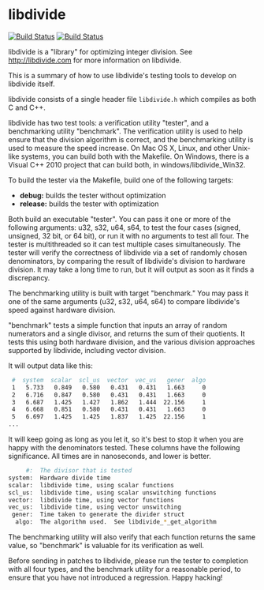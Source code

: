 libdivide
=========
[![Build Status](https://travis-ci.org/ridiculousfish/libdivide.svg)](https://travis-ci.org/ridiculousfish/libdivide)
[![Build Status](https://ci.appveyor.com/api/projects/status/github/ridiculousfish/libdivide?branch=master&svg=true)](https://ci.appveyor.com/project/ridiculousfish/libdivide)

libdivide is a "library" for optimizing integer division.  See http://libdivide.com for more information on libdivide.

This is a summary of how to use libdivide's testing tools to develop on libdivide itself.  

libdivide consists of a single header file ```libdivide.h``` which compiles as both C and C++.

libdivide has two test tools: a verification utility "tester", and a benchmarking utility "benchmark".  The verification utility is used to help ensure that the division algorithm is correct, and the benchmarking utility is used to measure the speed increase.  On Mac OS X, Linux, and other Unix-like systems, you can build both with the Makefile.  On Windows, there is a Visual C++ 2010 project that can build both, in windows/libdivide_Win32.

To build the tester via the Makefile, build one of the following targets:

* **debug:** builds the tester without optimization
* **release:** builds the tester with optimization  
   
Both build an executable "tester".  You can pass it one or more of the following arguments: u32, s32, u64, s64, to test the four cases (signed, unsigned, 32 bit, or 64 bit), or run it with no arguments to test all four.   The tester is multithreaded so it can test multiple cases simultaneously.  The tester will verify the correctness of libdivide via a set of randomly chosen denominators, by comparing the result of libdivide's division to hardware division.  It may take a long time to run, but it will output as soon as it finds a discrepancy.
  
The benchmarking utility is built with target "benchmark."  You may pass it one of the same arguments (u32, s32, u64, s64) to compare libdivide's speed against hardware division.

"benchmark" tests a simple function that inputs an array of random numerators and a single divisor, and returns the sum of their quotients.  It tests this using both hardware division, and the various division approaches supported by libdivide, including vector division.

It will output data like this:

```bash
 #  system  scalar  scl_us  vector  vec_us   gener  algo
 1   5.733   0.849   0.580   0.431   0.431   1.663     0
 2   6.716   0.847   0.580   0.431   0.431   1.663     0
 3   6.687   1.425   1.427   1.862   1.444  22.156     1
 4   6.668   0.851   0.580   0.431   0.431   1.663     0
 5   6.697   1.425   1.425   1.837   1.425  22.156     1
...
```

It will keep going as long as you let it, so it's best to stop it when you are happy with the denominators tested.  These columns have the following significance.  All times are in nanoseconds, and lower is better.

```bash
     #:  The divisor that is tested
system:  Hardware divide time
scalar:  libdivide time, using scalar functions
scl_us:  libdivide time, using scalar unswitching functions
vector:  libdivide time, using vector functions
vec_us:  libdivide time, using vector unswitching
 gener:  Time taken to generate the divider struct
  algo:  The algorithm used.  See libdivide_*_get_algorithm
```

The benchmarking utility will also verify that each function returns the same value, so "benchmark" is valuable for its verification as well.

Before sending in patches to libdivide, please run the tester to completion with all four types, and the benchmark utility for a reasonable period, to ensure that you have not introduced a regression.  Happy hacking!
